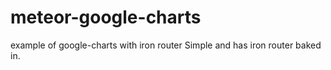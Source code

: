 # meteor-google-charts
example of google-charts with iron router
Simple and has iron router baked in.
